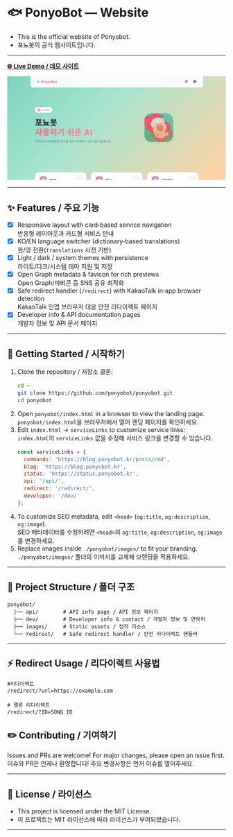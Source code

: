 # 🐟 PonyoBot — Website

- This is the official website of Ponyobot.
- 포뇨봇의 공식 웹사이트입니다.

---

[**🌐 Live Demo / 데모 사이트**](https://ponyobot.kr)

![Preview Image](/images/home.png)

---

## ✨ Features / 주요 기능

- [x] Responsive layout with card‑based service navigation  
  반응형 레이아웃과 카드형 서비스 안내
- [x] KO/EN language switcher (dictionary‑based translations)  
  한/영 전환(`translations` 사전 기반)
- [x] Light / dark / system themes with persistence  
  라이트/다크/시스템 테마 지원 및 저장
- [x] Open Graph metadata & favicon for rich previews  
  Open Graph/파비콘 등 SNS 공유 최적화
- [x] Safe redirect handler (`/redirect`) with KakaoTalk in‑app browser detection  
  KakaoTalk 인앱 브라우저 대응 안전 리다이렉트 페이지
- [x] Developer info & API documentation pages  
  개발자 정보 및 API 문서 페이지

---

## 🚀 Getting Started / 시작하기

1. Clone the repository / 저장소 클론:
   ```sh
   cd ~
   git clone https://github.com/ponyobot/ponyobot.git
   cd ponyobot
   ```
2. Open `ponyobot/index.html` in a browser to view the landing page.  
   `ponyobot/index.html`을 브라우저에서 열어 랜딩 페이지를 확인하세요.
3. Edit `index.html` → `serviceLinks` to customize service links:  
   `index.html`의 `serviceLinks` 값을 수정해 서비스 링크를 변경할 수 있습니다.
   ```js
   const serviceLinks = {
     commands: 'https://blog.ponyobot.kr/posts/cmd',
     blog: 'https://blog.ponyobot.kr',
     status: 'https://status.ponyobot.kr',
     api: '/api/',
     redirect: '/redirect/',
     developer: '/dev/'
   };
   ```
4. To customize SEO metadata, edit `<head>` (`og:title`, `og:description`, `og:image`).  
   SEO 메타데이터를 수정하려면 `<head>`의 `og:title`, `og:description`, `og:image`를 변경하세요.
5. Replace images inside `./ponyobot/images/` to fit your branding.  
   `./ponyobot/images/` 폴더의 이미지를 교체해 브랜딩을 적용하세요.

---

## 🧭 Project Structure / 폴더 구조

```text
ponyobot/
  ├── api/        # API info page / API 정보 페이지
  ├── dev/        # Developer info & contact / 개발자 정보 및 연락처
  ├── images/     # Static assets / 정적 리소스
  └── redirect/   # Safe redirect handler / 안전 리다이렉트 핸들러
```

---

## ⚡ Redirect Usage / 리다이렉트 사용법

```text
#리다이렉트
/redirect/?url=https://example.com

# 멜론 리다이렉트
/redirect/?ID=SONG ID
```

## ✏️ Contributing / 기여하기

Issues and PRs are welcome! For major changes, please open an issue first.  
이슈와 PR은 언제나 환영합니다! 주요 변경사항은 먼저 이슈를 열어주세요.

---

## 📄 License / 라이선스

- This project is licensed under the MIT License.
- 이 프로젝트는 MIT 라이선스에 따라 라이선스가 부여되었습니다.

---
